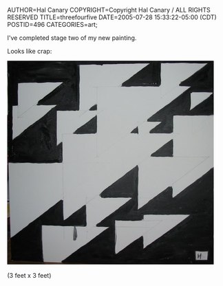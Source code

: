 AUTHOR=Hal Canary
COPYRIGHT=Copyright Hal Canary / ALL RIGHTS RESERVED
TITLE=threefourfive
DATE=2005-07-28 15:33:22-05:00 (CDT)
POSTID=496
CATEGORIES=art;

I've completed stage two of my new painting.

Looks like crap:

![3|4|5](/images/2005-07-28-threefourfive-1.jpg)

(3 feet x 3 feet)
